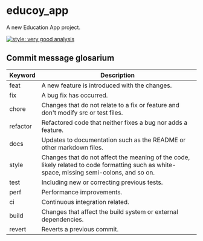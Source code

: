 # educoy_app

A new Education App project.

[![style: very good analysis](https://img.shields.io/badge/style-very_good_analysis-B22C89.svg)](https://pub.dev/packages/very_good_analysis)

## Commit message glosarium
| Keyword   | Description                                                                       |
|-----------|-----------------------------------------------------------------------------------|
| feat      | A new feature is introduced with the changes.                                     |
| fix       | A bug fix has occurred.                                                           |
| chore     | Changes that do not relate to a fix or feature and don't modify src or test files.|
| refactor  | Refactored code that neither fixes a bug nor adds a feature.                      |
| docs      | Updates to documentation such as the README or other markdown files.               |
| style     | Changes that do not affect the meaning of the code, likely related to code formatting such as white-space, missing semi-colons, and so on.|
| test      | Including new or correcting previous tests.                                       |
| perf      | Performance improvements.                                                         |
| ci        | Continuous integration related.                                                    |
| build     | Changes that affect the build system or external dependencies.                     |
| revert    | Reverts a previous commit.                                                        |
